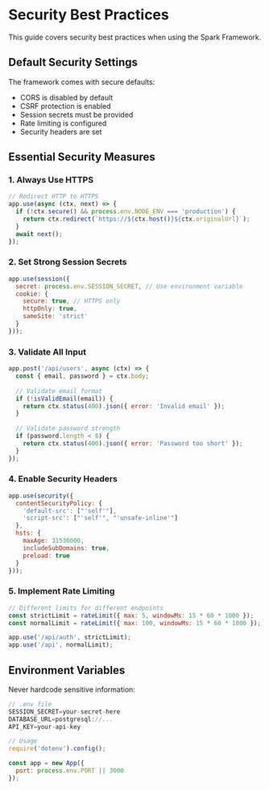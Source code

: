 # Security Best Practices

This guide covers security best practices when using the Spark Framework.

## Default Security Settings

The framework comes with secure defaults:

- CORS is disabled by default
- CSRF protection is enabled
- Session secrets must be provided
- Rate limiting is configured
- Security headers are set

## Essential Security Measures

### 1. Always Use HTTPS
```javascript
// Redirect HTTP to HTTPS
app.use(async (ctx, next) => {
  if (!ctx.secure() && process.env.NODE_ENV === 'production') {
    return ctx.redirect(`https://${ctx.host()}${ctx.originalUrl}`);
  }
  await next();
});
```

### 2. Set Strong Session Secrets
```javascript
app.use(session({
  secret: process.env.SESSION_SECRET, // Use environment variable
  cookie: {
    secure: true, // HTTPS only
    httpOnly: true,
    sameSite: 'strict'
  }
}));
```

### 3. Validate All Input
```javascript
app.post('/api/users', async (ctx) => {
  const { email, password } = ctx.body;
  
  // Validate email format
  if (!isValidEmail(email)) {
    return ctx.status(400).json({ error: 'Invalid email' });
  }
  
  // Validate password strength
  if (password.length < 8) {
    return ctx.status(400).json({ error: 'Password too short' });
  }
});
```

### 4. Enable Security Headers
```javascript
app.use(security({
  contentSecurityPolicy: {
    'default-src': ["'self'"],
    'script-src': ["'self'", "'unsafe-inline'"]
  },
  hsts: {
    maxAge: 31536000,
    includeSubDomains: true,
    preload: true
  }
}));
```

### 5. Implement Rate Limiting
```javascript
// Different limits for different endpoints
const strictLimit = rateLimit({ max: 5, windowMs: 15 * 60 * 1000 });
const normalLimit = rateLimit({ max: 100, windowMs: 15 * 60 * 1000 });

app.use('/api/auth', strictLimit);
app.use('/api', normalLimit);
```

## Environment Variables

Never hardcode sensitive information:

```javascript
// .env file
SESSION_SECRET=your-secret-here
DATABASE_URL=postgresql://...
API_KEY=your-api-key

// Usage
require('dotenv').config();

const app = new App({
  port: process.env.PORT || 3000
});
```
